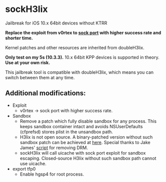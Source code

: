# sockH3lix

Jailbreak for iOS 10.x 64bit devices without KTRR

**Replace the exploit from v0rtex to [sock port](https://github.com/jakeajames/sock_port) with higher success rate and shorter time.**

Kernel patches and other resources are inherited from doubleH3lix.

**Only test on my 5s (10.3.3).** 10.x 64bit KPP devices is supported in theory. **Use at your own risk.**

This jailbreak tool is compatible with doubleH3lix, which means you can switch between them at any time.

## Additional modifications:
- Exploit
  - v0rtex -> sock port with higher success rate.
- Sandbox
  - Remove a patch which fully disable sandbox for any process. This keeps sandbox container intact and avoids NSUserDefaults (cfprefsd) stores plist in the unsandbox path.
  - H3lix is not open source. A binary-patched version without such sandbox patch can be achieved at [here](https://github.com/SongXiaoXi/sockH3lix/releases). Special thanks to Jake James' [script](https://gist.github.com/jakeajames/b44d8db345769a7149e97f5e155b3d46) for removing DRM.
  - sockH3lix will call uicache with sock port exploit for sandbox escaping. Closed-source H3lix without such sandbox path cannot use uicache.
- export tfp0
  - Enable hgsp4 for root process.
